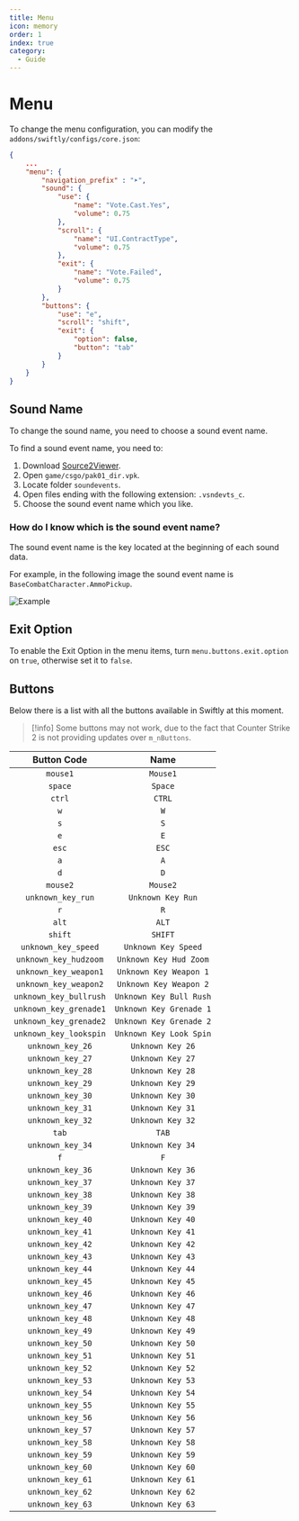 ```yaml
---
title: Menu
icon: memory
order: 1
index: true
category:
  - Guide
---
```


# Menu

To change the menu configuration, you can modify the `addons/swiftly/configs/core.json`:

```json title="core.json"
{
    ...
    "menu": {
        "navigation_prefix" : "➤",
        "sound": {
            "use": {
                "name": "Vote.Cast.Yes",
                "volume": 0.75
            },
            "scroll": {
                "name": "UI.ContractType",
                "volume": 0.75
            },
            "exit": {
                "name": "Vote.Failed",
                "volume": 0.75
            }         
        },
        "buttons": {
            "use": "e",
            "scroll": "shift",
            "exit": {
                "option": false,
                "button": "tab"
            }
        }
    }
}
```

## Sound Name

To change the sound name, you need to choose a sound event name.

To find a sound event name, you need to:

1. Download [Source2Viewer](https://valveresourceformat.github.io/).
2. Open `game/csgo/pak01_dir.vpk`.
3. Locate folder `soundevents`.
4. Open files ending with the following extension: `.vsndevts_c`.
5. Choose the sound event name which you like.

### How do I know which is the sound event name?

The sound event name is the key located at the beginning of each sound data.

For example, in the following image the sound event name is `BaseCombatCharacter.AmmoPickup`.

![Example](https://cdn.swiftlycs2.net/docs/cfrma9p39u83fo7c97ixn57nu35hal73.png)

## Exit Option

To enable the Exit Option in the menu items, turn `menu.buttons.exit.option` on `true`, otherwise set it to `false`.

## Buttons

Below there is a list with all the buttons available in Swiftly at this moment.

> [!info]
> Some buttons may not work, due to the fact that Counter Strike 2 is not providing updates over `m_nButtons`.

|       Button Code      |           Name          |
|:----------------------:|:-----------------------:|
|        `mouse1`        |         `Mouse1`        |
|         `space`        |         `Space`         |
|         `ctrl`         |          `CTRL`         |
|           `w`          |           `W`           |
|           `s`          |           `S`           |
|           `e`          |           `E`           |
|          `esc`         |          `ESC`          |
|           `a`          |           `A`           |
|           `d`          |           `D`           |
|        `mouse2`        |         `Mouse2`        |
|    `unknown_key_run`   |    `Unknown Key Run`    |
|           `r`          |           `R`           |
|          `alt`         |          `ALT`          |
|         `shift`        |         `SHIFT`         |
|   `unknown_key_speed`  |   `Unknown Key Speed`   |
|  `unknown_key_hudzoom` |  `Unknown Key Hud Zoom` |
|  `unknown_key_weapon1` |  `Unknown Key Weapon 1` |
|  `unknown_key_weapon2` |  `Unknown Key Weapon 2` |
| `unknown_key_bullrush` | `Unknown Key Bull Rush` |
| `unknown_key_grenade1` | `Unknown Key Grenade 1` |
| `unknown_key_grenade2` | `Unknown Key Grenade 2` |
| `unknown_key_lookspin` | `Unknown Key Look Spin` |
|    `unknown_key_26`    |     `Unknown Key 26`    |
|    `unknown_key_27`    |     `Unknown Key 27`    |
|    `unknown_key_28`    |     `Unknown Key 28`    |
|    `unknown_key_29`    |     `Unknown Key 29`    |
|    `unknown_key_30`    |     `Unknown Key 30`    |
|    `unknown_key_31`    |     `Unknown Key 31`    |
|    `unknown_key_32`    |     `Unknown Key 32`    |
|          `tab`         |          `TAB`          |
|    `unknown_key_34`    |     `Unknown Key 34`    |
|           `f`          |           `F`           |
|    `unknown_key_36`    |     `Unknown Key 36`    |
|    `unknown_key_37`    |     `Unknown Key 37`    |
|    `unknown_key_38`    |     `Unknown Key 38`    |
|    `unknown_key_39`    |     `Unknown Key 39`    |
|    `unknown_key_40`    |     `Unknown Key 40`    |
|    `unknown_key_41`    |     `Unknown Key 41`    |
|    `unknown_key_42`    |     `Unknown Key 42`    |
|    `unknown_key_43`    |     `Unknown Key 43`    |
|    `unknown_key_44`    |     `Unknown Key 44`    |
|    `unknown_key_45`    |     `Unknown Key 45`    |
|    `unknown_key_46`    |     `Unknown Key 46`    |
|    `unknown_key_47`    |     `Unknown Key 47`    |
|    `unknown_key_48`    |     `Unknown Key 48`    |
|    `unknown_key_49`    |     `Unknown Key 49`    |
|    `unknown_key_50`    |     `Unknown Key 50`    |
|    `unknown_key_51`    |     `Unknown Key 51`    |
|    `unknown_key_52`    |     `Unknown Key 52`    |
|    `unknown_key_53`    |     `Unknown Key 53`    |
|    `unknown_key_54`    |     `Unknown Key 54`    |
|    `unknown_key_55`    |     `Unknown Key 55`    |
|    `unknown_key_56`    |     `Unknown Key 56`    |
|    `unknown_key_57`    |     `Unknown Key 57`    |
|    `unknown_key_58`    |     `Unknown Key 58`    |
|    `unknown_key_59`    |     `Unknown Key 59`    |
|    `unknown_key_60`    |     `Unknown Key 60`    |
|    `unknown_key_61`    |     `Unknown Key 61`    |
|    `unknown_key_62`    |     `Unknown Key 62`    |
|    `unknown_key_63`    |     `Unknown Key 63`    |